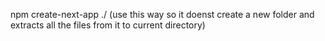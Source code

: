 npm create-next-app ./ (use this way so it doenst create a new folder and extracts all the files from it to current directory)

